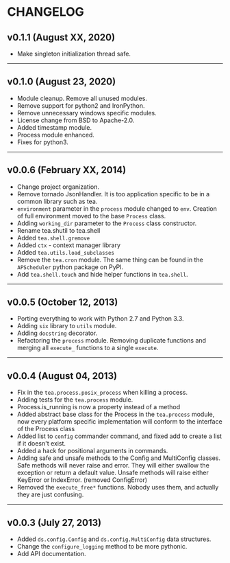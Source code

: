 # CHANGELOG


## v0.1.1 (August XX, 2020)

- Make singleton initialization thread safe.


---


## v0.1.0 (August 23, 2020)

- Module cleanup. Remove all unused modules.
- Remove support for python2 and IronPython.
- Remove unnecessary windows specific modules.
- License change from BSD to Apache-2.0.
- Added timestamp module.
- Process module enhanced.
- Fixes for python3.


---


## v0.0.6 (February XX, 2014)

- Change project organization.
- Remove tornado JsonHandler. It is too application specific to be in a
  common library such as tea.
- `environment` parameter in the `process` module changed to `env`.
  Creation of full environment moved to the base `Process` class.
- Adding `working_dir` parameter to the `Process` class constructor.
- Rename tea.shutil to tea.shell
- Added `tea.shell.gremove`
- Added `ctx` - context manager library
- Added `tea.utils.load_subclasses`
- Remove the `tea.cron` module. The same thing can be found in the
  `APScheduler` python package on PyPI.
- Add `tea.shell.touch` and hide helper functions in `tea.shell`.


---


## v0.0.5 (October 12, 2013)


- Porting everything to work with Python 2.7 and Python 3.3.
- Adding `six` library to `utils` module.
- Adding `docstring` decorator.
- Refactoring the `process` module. Removing duplicate functions and merging
  all `execute_` functions to a single `execute`.


---


## v0.0.4 (August 04, 2013)

- Fix in the `tea.process.posix_process` when killing a process.
- Adding tests for the `tea.process` module.
- Process.is_running is now a property instead of a method 
- Added abstract base class for the Process in the `tea.process` module,
  now every platform specific implementation will conform to the interface of
  the Process class
- Added list to `config` commander command, and fixed add to create a list
  if it doesn't exist.
- Added a hack for positional arguments in commands.
- Adding safe and unsafe methods to the Config and MultiConfig classes. Safe
  methods will never raise and error. They will either swallow the exception
  or return a default value. Unsafe methods will raise either KeyError or
  IndexError. (removed ConfigError)
- Removed the `execute_free*` functions. Nobody uses them, and actually
  they are just confusing. 


---


## v0.0.3 (July 27, 2013)

- Added `ds.config.Config` and `ds.config.MultiConfig` data structures.
- Change the `configure_logging` method to be more pythonic.
- Add API documentation.
